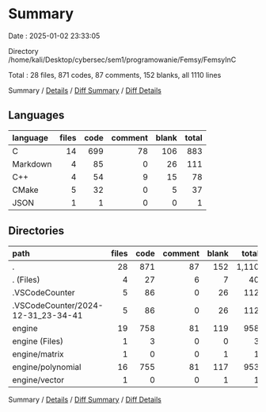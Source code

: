 # Summary

Date : 2025-01-02 23:33:05

Directory /home/kali/Desktop/cybersec/sem1/programowanie/Femsy/FemsyInC

Total : 28 files,  871 codes, 87 comments, 152 blanks, all 1110 lines

Summary / [Details](details.md) / [Diff Summary](diff.md) / [Diff Details](diff-details.md)

## Languages
| language | files | code | comment | blank | total |
| :--- | ---: | ---: | ---: | ---: | ---: |
| C | 14 | 699 | 78 | 106 | 883 |
| Markdown | 4 | 85 | 0 | 26 | 111 |
| C++ | 4 | 54 | 9 | 15 | 78 |
| CMake | 5 | 32 | 0 | 5 | 37 |
| JSON | 1 | 1 | 0 | 0 | 1 |

## Directories
| path | files | code | comment | blank | total |
| :--- | ---: | ---: | ---: | ---: | ---: |
| . | 28 | 871 | 87 | 152 | 1,110 |
| . (Files) | 4 | 27 | 6 | 7 | 40 |
| .VSCodeCounter | 5 | 86 | 0 | 26 | 112 |
| .VSCodeCounter/2024-12-31_23-34-41 | 5 | 86 | 0 | 26 | 112 |
| engine | 19 | 758 | 81 | 119 | 958 |
| engine (Files) | 1 | 3 | 0 | 0 | 3 |
| engine/matrix | 1 | 0 | 0 | 1 | 1 |
| engine/polynomial | 16 | 755 | 81 | 117 | 953 |
| engine/vector | 1 | 0 | 0 | 1 | 1 |

Summary / [Details](details.md) / [Diff Summary](diff.md) / [Diff Details](diff-details.md)